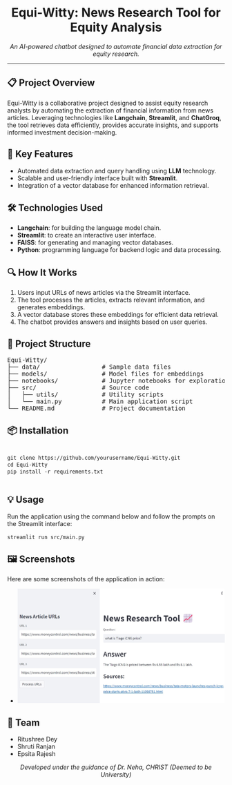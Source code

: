 <h1 align="center">Equi-Witty: News Research Tool for Equity Analysis</h1>

<p align="center">
  <i>An AI-powered chatbot designed to automate financial data extraction for equity research.</i>
</p>

---

<h2>📋 Project Overview</h2>

<p>
Equi-Witty is a collaborative project designed to assist equity research analysts by automating the extraction of financial information from news articles. Leveraging technologies like <strong>Langchain</strong>, <strong>Streamlit</strong>, and <strong>ChatGroq</strong>, the tool retrieves data efficiently, provides accurate insights, and supports informed investment decision-making.
</p>

<h2>🚀 Key Features</h2>

<ul>
  <li>Automated data extraction and query handling using <strong>LLM</strong> technology.</li>
  <li>Scalable and user-friendly interface built with <strong>Streamlit</strong>.</li>
  <li>Integration of a vector database for enhanced information retrieval.</li>
</ul>

<h2>🛠️ Technologies Used</h2>

<ul>
  <li><strong>Langchain</strong>: for building the language model chain.</li>
  <li><strong>Streamlit</strong>: to create an interactive user interface.</li>
  <li><strong>FAISS</strong>: for generating and managing vector databases.</li>
  <li><strong>Python</strong>: programming language for backend logic and data processing.</li>
</ul>

<h2>🔍 How It Works</h2>

<ol>
  <li>Users input URLs of news articles via the Streamlit interface.</li>
  <li>The tool processes the articles, extracts relevant information, and generates embeddings.</li>
  <li>A vector database stores these embeddings for efficient data retrieval.</li>
  <li>The chatbot provides answers and insights based on user queries.</li>
</ol>

<h2>📂 Project Structure</h2>

<pre>
Equi-Witty/
├── data/                 # Sample data files
├── models/               # Model files for embeddings
├── notebooks/            # Jupyter notebooks for exploration
├── src/                  # Source code
│   ├── utils/            # Utility scripts
│   └── main.py           # Main application script
└── README.md             # Project documentation
</pre>

<h2>📦 Installation</h2>

<pre>
<code>
git clone https://github.com/yourusername/Equi-Witty.git
cd Equi-Witty
pip install -r requirements.txt
</code>
</pre>

<h2>💡 Usage</h2>

<p>
Run the application using the command below and follow the prompts on the Streamlit interface:
</p>

<pre>
<code>streamlit run src/main.py</code>
</pre>

<h2>🖼️ Screenshots</h2>

<p>Here are some screenshots of the application in action:</p>

<ul>
  <li><img src="rockybot.jpg" alt="Screenshot 1" width="500"></li>
</ul>


<h2>👥 Team</h2>

<ul>
  <li>Ritushree Dey</li>
  <li>Shruti Ranjan</li>
  <li>Epsita Rajesh</li>
</ul>

<p align="center">
  <i>Developed under the guidance of Dr. Neha, CHRIST (Deemed to be University)</i>
</p>

